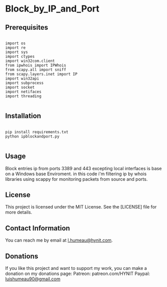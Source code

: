 # Block_by_IP_and_Port

## Prerequisites 

<code>
import os
import re
import sys
import ctypes
import win32com.client
from ipwhois import IPWhois
from scapy.all import sniff
from scapy.layers.inet import IP
import win32api 
import subprocess
import socket
import netifaces
import threading

</code>

## Installation
<code>
pip install requirements.txt
python ipblockandport.py

</code>

## Usage

Block entries ip from ports 3389 and 443 excepting local interfaces is base on a Windows base Enviroment.
in this code i'm filtering ip by whois libraries using scappy for monitoring packets from source and ports.



## License

This project is licensed under the MIT License. See the [LICENSE] file for more details.

## Contact Information

You can reach me by email at <a href="mailto:l.humeau@hynit.com">l.humeau@hynit.com</a>.

## Donations

If you like this project and want to support my work, you can make a donation on my donations page: 
Patreon:
patreon.com/HYNIT
Paypal:
luishumeau90@gmail.com


